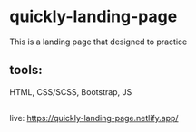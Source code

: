 # quickly-landing-page
This is a landing page that designed to practice

## tools:
HTML, CSS/SCSS, Bootstrap, JS

## 
live: https://quickly-landing-page.netlify.app/
